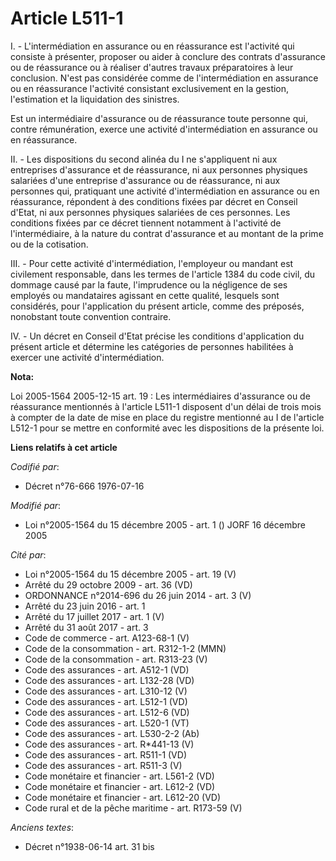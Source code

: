# Article L511-1

I. - L'intermédiation en assurance ou en réassurance est l'activité qui consiste à présenter, proposer ou aider à conclure
des contrats d'assurance ou de réassurance ou à réaliser d'autres travaux préparatoires à leur conclusion. N'est pas
considérée comme de l'intermédiation en assurance ou en réassurance l'activité consistant exclusivement en la gestion,
l'estimation et la liquidation des sinistres.

Est un intermédiaire d'assurance ou de réassurance toute personne qui, contre rémunération, exerce une activité
d'intermédiation en assurance ou en réassurance.

II. - Les dispositions du second alinéa du I ne s'appliquent ni aux entreprises d'assurance et de réassurance, ni aux
personnes physiques salariées d'une entreprise d'assurance ou de réassurance, ni aux personnes qui, pratiquant une activité
d'intermédiation en assurance ou en réassurance, répondent à des conditions fixées par décret en Conseil d'Etat, ni aux
personnes physiques salariées de ces personnes. Les conditions fixées par ce décret tiennent notamment à l'activité de
l'intermédiaire, à la nature du contrat d'assurance et au montant de la prime ou de la cotisation.

III. - Pour cette activité d'intermédiation, l'employeur ou mandant est civilement responsable, dans les termes de l'article
1384 du code civil, du dommage causé par la faute, l'imprudence ou la négligence de ses employés ou mandataires agissant en
cette qualité, lesquels sont considérés, pour l'application du présent article, comme des préposés, nonobstant toute
convention contraire.

IV. - Un décret en Conseil d'Etat précise les conditions d'application du présent article et détermine les catégories de
personnes habilitées à exercer une activité d'intermédiation.

**Nota:**

Loi 2005-1564 2005-12-15 art. 19 : Les intermédiaires d'assurance ou de réassurance mentionnés à l'article L511-1 disposent
d'un délai de trois mois à compter de la date de mise en place du registre mentionné au I de l'article L512-1 pour se mettre
en conformité avec les dispositions de la présente loi.

**Liens relatifs à cet article**

_Codifié par_:

  - Décret n°76-666 1976-07-16

_Modifié par_:

  - Loi n°2005-1564 du 15 décembre 2005 - art. 1 () JORF 16 décembre 2005

_Cité par_:

  - Loi n°2005-1564 du 15 décembre 2005 - art. 19 (V)
  - Arrêté du 29 octobre 2009 - art. 36 (VD)
  - ORDONNANCE n°2014-696 du 26 juin 2014 - art. 3 (V)
  - Arrêté du 23 juin 2016 - art. 1
  - Arrêté du 17 juillet 2017 - art. 1 (V)
  - Arrêté du 31 août 2017 - art. 3
  - Code de commerce - art. A123-68-1 (V)
  - Code de la consommation - art. R312-1-2 (MMN)
  - Code de la consommation - art. R313-23 (V)
  - Code des assurances - art. A512-1 (VD)
  - Code des assurances - art. L132-28 (VD)
  - Code des assurances - art. L310-12 (V)
  - Code des assurances - art. L512-1 (VD)
  - Code des assurances - art. L512-6 (VD)
  - Code des assurances - art. L520-1 (VT)
  - Code des assurances - art. L530-2-2 (Ab)
  - Code des assurances - art. R*441-13 (V)
  - Code des assurances - art. R511-1 (VD)
  - Code des assurances - art. R511-3 (V)
  - Code monétaire et financier - art. L561-2 (VD)
  - Code monétaire et financier - art. L612-2 (VD)
  - Code monétaire et financier - art. L612-20 (VD)
  - Code rural et de la pêche maritime - art. R173-59 (V)

_Anciens textes_:

  - Décret n°1938-06-14 art. 31 bis
